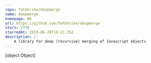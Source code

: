 ```yaml
---
repo: TehShrike/deepmerge
name: deepmerge
homepage: NA
url: https://github.com/TehShrike/deepmerge
stars: 2776
starredAt: 2019-06-28T16:21:25Z
description: |-
    A library for deep (recursive) merging of Javascript objects
---
```


[object Object]
